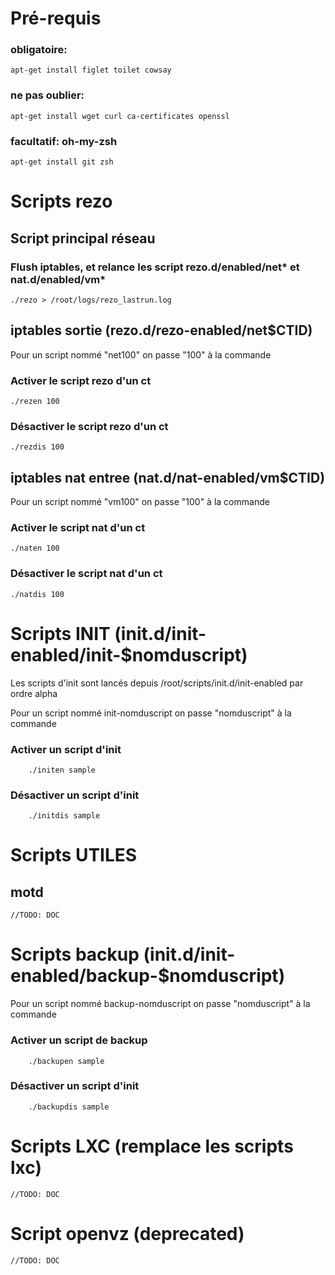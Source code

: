 # Pré-requis

### obligatoire:

	apt-get install figlet toilet cowsay

### ne pas oublier:

	apt-get install wget curl ca-certificates openssl

### facultatif: oh-my-zsh

	apt-get install git zsh


# Scripts rezo

## Script principal réseau

### Flush iptables, et relance les script rezo.d/enabled/net* et nat.d/enabled/vm*

	./rezo > /root/logs/rezo_lastrun.log

## iptables sortie (rezo.d/rezo-enabled/net$CTID)

Pour un script nommé "net100" on passe "100" à la commande

### Activer le script rezo d'un ct

	./rezen 100

### Désactiver le script rezo d'un ct

	./rezdis 100

## iptables nat entree (nat.d/nat-enabled/vm$CTID)

Pour un script nommé "vm100" on passe "100" à la commande

### Activer le script nat d'un ct

	./naten 100

### Désactiver le script nat d'un ct

	./natdis 100

# Scripts INIT (init.d/init-enabled/init-$nomduscript)

Les scripts d'init sont lancés depuis /root/scripts/init.d/init-enabled par ordre alpha

Pour un script nommé init-nomduscript on passe "nomduscript" à la commande

### Activer un script d'init
        ./initen sample
### Désactiver un script d'init
        ./initdis sample



# Scripts UTILES

## motd
	//TODO: DOC


# Scripts backup (init.d/init-enabled/backup-$nomduscript)

Pour un script nommé backup-nomduscript on passe "nomduscript" à la commande

### Activer un script de backup
        ./backupen sample
### Désactiver un script d'init
        ./backupdis sample


# Scripts LXC (remplace les scripts lxc)
	//TODO: DOC

# Script openvz (deprecated)
	//TODO: DOC
